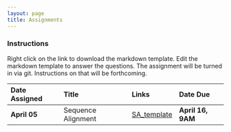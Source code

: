 ```yaml
---
layout: page
title: Assignments
---
```



### Instructions

Right click on the link to download the markdown template.  Edit the markdown template to answer the questions.  The assignment will be turned in via git.  Instructions on that will be forthcoming.

| Date Assigned | Title                                                  | Links                                                                                                                                                   | Date Due          |
|:--------------|:-------------------------------------------------------|:--------------------------------------------------------------------------------------------------------------------------------------------------------|:------------------|
| __April 05__  | Sequence Alignment                                     | [SA_template]({{site.baseurl}}/assignments/Assignment_1_SA_template.md)                                                                                 | __April 16, 9AM__ |
